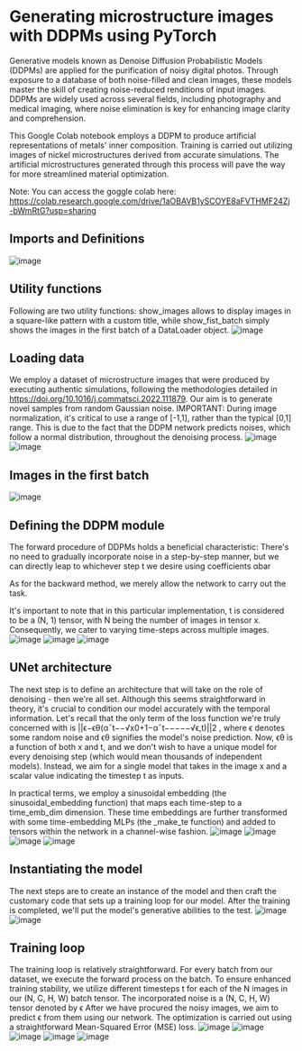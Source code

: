 # Generating microstructure images with DDPMs using PyTorch

Generative models known as Denoise Diffusion Probabilistic Models (DDPMs) are applied for the purification of noisy digital photos. Through exposure to a database of both noise-filled and clean images, these models master the skill of creating noise-reduced renditions of input images. DDPMs are widely used across several fields, including photography and medical imaging, where noise elimination is key for enhancing image clarity and comprehension.

This Google Colab notebook employs a DDPM to produce artificial representations of metals' inner composition. Training is carried out utilizing images of nickel microstructures derived from accurate simulations. The artificial microstructures generated through this process will pave the way for more streamlined material optimization.

Note: You can access the goggle colab here: https://colab.research.google.com/drive/1aOBAVB1ySCOYE8aFVTHMF24Zj-bWmRtG?usp=sharing

## Imports and Definitions
![image](https://github.com/josedavid2101/Image_Synthesis_Diffusion_Model/assets/8882222/0027d716-857f-42c1-ab13-8b8fb7c7b84d)

## Utility functions
Following are two utility functions: show_images allows to display images in a square-like pattern with a custom title, while show_fist_batch simply shows the images in the first batch of a DataLoader object.
![image](https://github.com/josedavid2101/Image_Synthesis_Diffusion_Model/assets/8882222/fc8806b1-4ecd-4b2f-a42c-cfdb44551608)

## Loading data
We employ a dataset of microstructure images that were produced by executing authentic simulations, following the methodologies detailed in https://doi.org/10.1016/j.commatsci.2022.111879. Our aim is to generate novel samples from random Gaussian noise. IMPORTANT: During image normalization, it's critical to use a range of [-1,1], rather than the typical [0,1] range. This is due to the fact that the DDPM network predicts noises, which follow a normal distribution, throughout the denoising process.
![image](https://github.com/josedavid2101/Image_Synthesis_Diffusion_Model/assets/8882222/276485f2-24c3-4842-9eca-d80d3aab61a7)
![image](https://github.com/josedavid2101/Image_Synthesis_Diffusion_Model/assets/8882222/37cd0b79-35cc-4923-8ef2-b583416628c9)

## Images in the first batch
![image](https://github.com/josedavid2101/Image_Synthesis_Diffusion_Model/assets/8882222/0e43a15b-5403-4d01-b0e5-b7eafe99144c)

## Defining the DDPM module

The forward procedure of DDPMs holds a beneficial characteristic: There's no need to gradually incorporate noise in a step-by-step manner, but we can directly leap to whichever step t we desire using coefficients αbar

As for the backward method, we merely allow the network to carry out the task.

It's important to note that in this particular implementation, t
is considered to be a (N, 1) tensor, with N being the number of images in tensor x. Consequently, we cater to varying time-steps across multiple images.
![image](https://github.com/josedavid2101/Image_Synthesis_Diffusion_Model/assets/8882222/64cfee50-35e3-4bca-a67f-18fafa6378e9)
![image](https://github.com/josedavid2101/Image_Synthesis_Diffusion_Model/assets/8882222/e8ea71d2-466c-405e-a5a0-3bb1e20a8311)
![image](https://github.com/josedavid2101/Image_Synthesis_Diffusion_Model/assets/8882222/6f2f0ff4-4b7b-4546-811e-b5da1acd8fd6)

## UNet architecture

The next step is to define an architecture that will take on the role of denoising - then we're all set. Although this seems straightforward in theory, it's crucial to condition our model accurately with the temporal information.
Let's recall that the only term of the loss function we're truly concerned with is ||ϵ−ϵθ(α¯t−−√x0+1−α¯t−−−−−√ϵ,t)||2
, where ϵ denotes some random noise and ϵθ signifies the model's noise prediction. Now, ϵθ is a function of both x and t, and we don't wish to have a unique model for every denoising step (which would mean thousands of independent models). Instead, we aim for a single model that takes in the image x and a scalar value indicating the timestep t as inputs.

In practical terms, we employ a sinusoidal embedding (the sinusoidal_embedding function) that maps each time-step to a time_emb_dim dimension. These time embeddings are further transformed with some time-embedding MLPs (the _make_te function) and added to tensors within the network in a channel-wise fashion.
![image](https://github.com/josedavid2101/Image_Synthesis_Diffusion_Model/assets/8882222/3689215c-4e1b-472f-bd01-057a9cb16e00)
![image](https://github.com/josedavid2101/Image_Synthesis_Diffusion_Model/assets/8882222/94d5cc35-9305-4c89-beb3-9b12336490e2)
![image](https://github.com/josedavid2101/Image_Synthesis_Diffusion_Model/assets/8882222/a47e4338-ed97-418b-a908-d3c936fa596f)
![image](https://github.com/josedavid2101/Image_Synthesis_Diffusion_Model/assets/8882222/cf07fd5b-75ff-4dee-b480-344e91908ea5)

## Instantiating the model

The next steps are to create an instance of the model and then craft the customary code that sets up a training loop for our model. After the training is completed, we'll put the model's generative abilities to the test.
![image](https://github.com/josedavid2101/Image_Synthesis_Diffusion_Model/assets/8882222/feb02b07-97ab-4118-b2ee-2dcb4497d3c0)
![image](https://github.com/josedavid2101/Image_Synthesis_Diffusion_Model/assets/8882222/b7a12f00-bc7f-46fd-b988-edb72ecab536)

## Training loop

The training loop is relatively straightforward. For every batch from our dataset, we execute the forward process on the batch. To ensure enhanced training stability, we utilize different timesteps t for each of the N images in our (N, C, H, W) batch tensor. The incorporated noise is a (N, C, H, W) tensor denoted by ϵ After we have procured the noisy images, we aim to predict ϵ from them using our network. The optimization is carried out using a straightforward Mean-Squared Error (MSE) loss.
![image](https://github.com/josedavid2101/Image_Synthesis_Diffusion_Model/assets/8882222/646d3ce1-343e-4b91-b590-3288e9206e7e)
![image](https://github.com/josedavid2101/Image_Synthesis_Diffusion_Model/assets/8882222/51fb0e98-e125-40d2-be74-08cfe2d133ba)
![image](https://github.com/josedavid2101/Image_Synthesis_Diffusion_Model/assets/8882222/afd1d9ca-481b-4388-bacf-59fe4f26fa5d)
![image](https://github.com/josedavid2101/Image_Synthesis_Diffusion_Model/assets/8882222/6c8c6e98-0e02-461e-ab04-19a5f25ddb09)
![image](https://github.com/josedavid2101/Image_Synthesis_Diffusion_Model/assets/8882222/23795799-11d5-47a7-8428-153ea996c0a9)
















